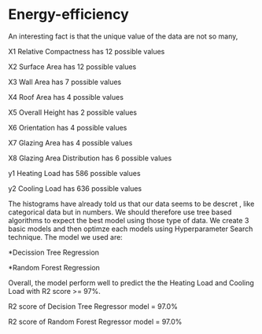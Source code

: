 # Energy-efficiency

An interesting fact is that the unique value of the data are not so many,

X1 Relative Compactness has 12 possible values

X2 Surface Area has 12 possible values

X3 Wall Area has 7 possible values

X4 Roof Area has 4 possible values

X5 Overall Height has 2 possible values

X6 Orientation has 4 possible values

X7 Glazing Area has 4 possible values

X8 Glazing Area Distribution has 6 possible values

y1 Heating Load has 586 possible values

y2 Cooling Load has 636 possible values


The histograms have already told us that our data seems to be descret , like categorical data but in numbers. We should therefore use tree based algorithms to expect the best model using those type of data. We create 3 basic models and then optimze each models using Hyperparameter Search technique. The model we used are:

*Decission Tree Regression

*Random Forest Regression


Overall, the model perform well to predict the the Heating Load and Cooling Load with R2 score >= 97%.

R2 score of Decision Tree Regressor model = 97.0%

R2 score of Random Forest Regressor model = 97.0%
